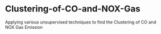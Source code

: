 # Clustering-of-CO-and-NOX-Gas
 Applying various unsupervised techniques to find the Clustering of CO and NOX Gas Emission
